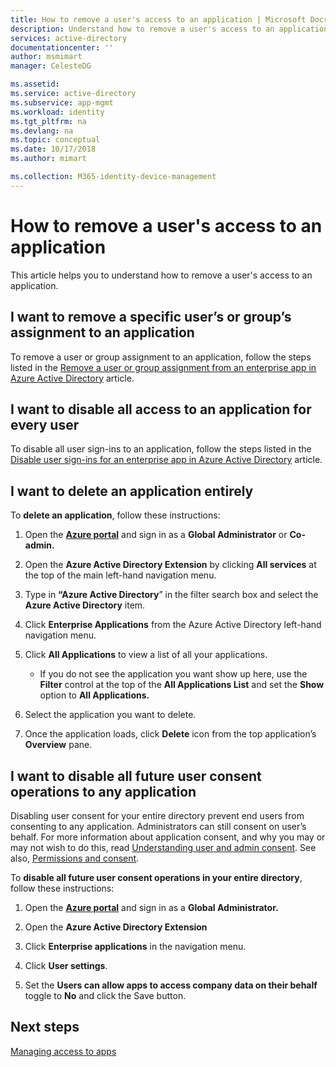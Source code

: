 ```yaml
---
title: How to remove a user's access to an application | Microsoft Docs
description: Understand how to remove a user's access to an application
services: active-directory
documentationcenter: ''
author: msmimart
manager: CelesteDG

ms.assetid:
ms.service: active-directory
ms.subservice: app-mgmt
ms.workload: identity
ms.tgt_pltfrm: na
ms.devlang: na
ms.topic: conceptual
ms.date: 10/17/2018
ms.author: mimart

ms.collection: M365-identity-device-management
---
```


# How to remove a user's access to an application

This article helps you to understand how to remove a user's access to an application.

## I want to remove a specific user’s or group’s assignment to an application

To remove a user or group assignment to an application, follow the steps listed in the [Remove a user or group assignment from an enterprise app in Azure Active Directory](https://docs.microsoft.com/azure/active-directory/active-directory-coreapps-remove-assignment-azure-portal) article.

## I want to disable all access to an application for every user

To disable all user sign-ins to an application, follow the steps listed in the [Disable user sign-ins for an enterprise app in Azure Active Directory](https://docs.microsoft.com/azure/active-directory/active-directory-coreapps-disable-app-azure-portal) article.

## I want to delete an application entirely

To **delete an application**, follow these instructions:

1. Open the [**Azure portal**](https://portal.azure.com/) and sign in as a **Global Administrator** or **Co-admin.**

2. Open the **Azure Active Directory Extension** by clicking **All services** at the top of the main left-hand navigation menu.

3. Type in **“Azure Active Directory**” in the filter search box and select the **Azure Active Directory** item.

4. Click **Enterprise Applications** from the Azure Active Directory left-hand navigation menu.

5. Click **All Applications** to view a list of all your applications.

   * If you do not see the application you want show up here, use the **Filter** control at the top of the **All Applications List** and set the **Show** option to **All Applications.**

6. Select the application you want to delete.

7. Once the application loads, click **Delete** icon from the top application’s **Overview** pane.

## I want to disable all future user consent operations to any application

Disabling user consent for your entire directory prevent end users from consenting to any application. Administrators can still consent on user’s behalf. For more information about application consent, and why you may or may not wish to do this, read [Understanding user and admin consent](../develop/howto-convert-app-to-be-multi-tenant.md#understand-user-and-admin-consent). See also, [Permissions and consent](../develop/v2-permissions-and-consent.md).

To **disable all future user consent operations in your entire directory**, follow these instructions:

1.  Open the [**Azure portal**](https://portal.azure.com/) and sign in as a **Global Administrator.**

2.  Open the **Azure Active Directory Extension** 

3.  Click **Enterprise applications** in the navigation menu.

5.  Click **User settings**.

6.  Set the **Users can allow apps to access company data on their behalf** toggle to **No** and click the Save button.


## Next steps

[Managing access to apps](what-is-access-management.md)
